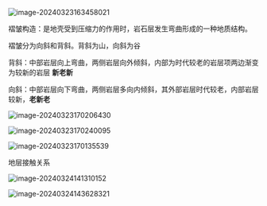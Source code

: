 ![image-20240323163458021](http://sa33v5v2e.hd-bkt.clouddn.com/image-20240323163458021.png)

褶皱构造：是地壳受到压缩力的作用时，岩石层发生弯曲形成的一种地质结构。

褶皱分为向斜和背斜。背斜为山，向斜为谷

背斜：中部岩层向上弯曲，两侧岩层向外倾斜，内部为时代较老的岩层项两边渐变为较新的岩层 **新老新**

向斜：中部岩层向下弯曲，两侧岩层多向内倾斜，其外部岩层时代较老，内部岩层较新，**老新老**







![image-20240323170206430](http://sa33v5v2e.hd-bkt.clouddn.com/image-20240323170206430.png)





![image-20240323170240095](http://sa33v5v2e.hd-bkt.clouddn.com/image-20240323170240095.png)

![image-20240323170135539](http://sa33v5v2e.hd-bkt.clouddn.com/image-20240323170135539.png)





地层接触关系

![image-20240324141310152](http://sa33v5v2e.hd-bkt.clouddn.com/image-20240324141310152.png)

![image-20240324143628321](http://sa33v5v2e.hd-bkt.clouddn.com/image-20240324143628321.png)